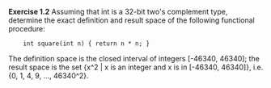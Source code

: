 **Exercise 1.2** Assuming that int is a 32-bit two's complement type, determine the exact definition and result space of the following functional procedure:

        int square(int n) { return n * n; }

The definition space is the closed interval of integers [-46340, 46340]; the result space is the set {x^2 | x is an integer and x is in [-46340, 46340]}, i.e. {0, 1, 4, 9, ..., 46340^2}.
